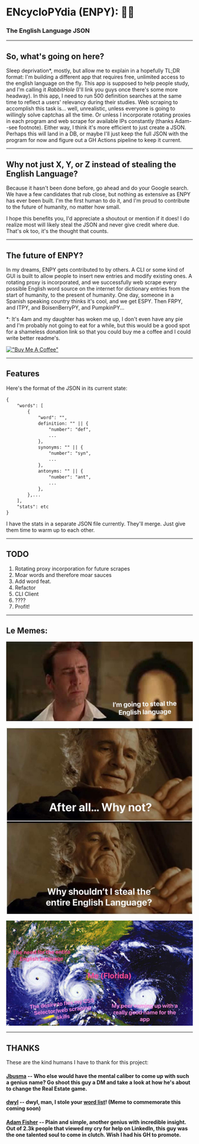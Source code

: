 # ENcycloPYdia (ENPY): 📗🥷
### The English Language JSON 

---
## So, what's going on here?

Sleep deprivation*, mostly, but allow me to explain in a hopefully TL;DR format: I'm building a different app that requires free, unlimited access to the english language on the fly. This app is supposed to help people study, and I'm calling it _RabbitHole_ (I'll link you guys once there's some more headway). In this app, I need to run 500 definition searches at the same time to reflect a users' relevancy during their studies. Web scraping to accomplish this task is... well, unrealistic, unless everyone is going to willingly solve captchas all the time. Or unless I incorporate rotating proxies in each program and web scrape for available IPs constantly (thanks Adam--see footnote). Either way, I think it's more efficient to just create a JSON. Perhaps this will land in a DB, or maybe I'll just keep the full JSON with the program for now and figure out a GH Actions pipeline to keep it current. 

---
## Why not just X, Y, or Z instead of stealing the English Language? 

Because it hasn't been done before, go ahead and do your Google search. We have a few candidates that rub close, but nothing as extensive as ENPY has ever been built. I'm the first human to do it, and I'm proud to contribute to the future of humanity, no matter how small. 

I hope this benefits you, I'd appreciate a shoutout or mention if it does! I do realize most will likely steal the JSON and never give credit where due. That's ok too, it's the thought that counts.

---
## The future of ENPY? 

In my dreams, ENPY gets contributed to by others. A CLI or some kind of GUI is built to allow people to insert new entries and modify existing ones. A rotating proxy is incorporated, and we successfully web scrape every possible English word source on the internet for dictionary entries from the start of humanity, to the present of humanity. One day, someone in a Spanish speaking country thinks it's cool, and we get ESPY. Then FRPY, and ITPY, and BoisenBerryPY, and PumpkinPY... 

*: It's 4am and my daughter has woken me up, I don't even have any pie and I'm probably not going to eat for a while, but this would be a good spot for a shameless donation link so that you could buy me a coffee and I could write better readme's.

[!["Buy Me A Coffee"](https://www.buymeacoffee.com/assets/img/custom_images/orange_img.png)](https://www.buymeacoffee.com/Fiattarone)

---
## Features 

Here's the format of the JSON in its current state:

```
{
    "words": [
        {
            "word": "",
            definition: "" || {
                "number": "def",
                ...
            },
            synonyms: "" || {
                "number": "syn",
                ...
            },
            antonyms: "" || {
                "number": "ant",
                ...
            },
        },...
    ],
    "stats": etc
}
```

I have the stats in a separate JSON file currently. They'll merge. Just give them time to warm up to each other. 

---
## TODO

1) Rotating proxy incorporation for future scrapes 
2) Moar words and therefore moar sauces
3) Add word feat.
4) Refactor
5) CLI Client
6) ????
7) Profit! 

---
## Le Memes:

![NickCage](memes/NickCage.jpg)

![Bilbo](memes/Bilbo.jpg)

![PerfectStorm](memes/PerfectStorm.jpg)

---
## THANKS

These are the kind humans I have to thank for this project: 

#### [Jbusma](https://github.com/Jbusma) -- Who else would have the mental caliber to come up with such a genius name? Go shoot this guy a DM and take a look at how he's about to change the Real Estate game.
#### [dwyl](https://github.com/dwyl) -- dwyl, man, I stole your [word list](https://github.com/dwyl/english-words)! (Meme to commemorate this coming soon)
#### [Adam Fisher](https://linkedin.com/in/adamfisher4) -- Plain and simple, another genius with incredible insight. Out of 2.3k people that viewed my cry for help on LinkedIn, this guy was the one talented soul to come in clutch. Wish I had his GH to promote. 